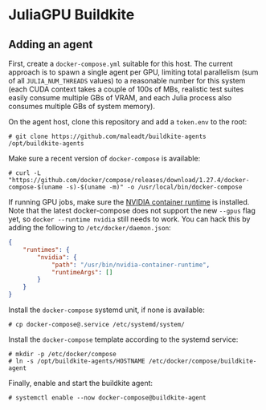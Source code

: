 # JuliaGPU Buildkite

## Adding an agent

First, create a `docker-compose.yml` suitable for this host. The current approach is to
spawn a single agent per GPU, limiting total parallelism (sum of all `JULIA_NUM_THREADS`
values) to a reasonable number for this system (each CUDA context takes a couple of 100s of
MBs, realistic test suites easily consume multiple GBs of VRAM, and each Julia process also
consumes multiple GBs of system memory).

On the agent host, clone this repository and add a `token.env` to the root:

```
# git clone https://github.com/maleadt/buildkite-agents /opt/buildkite-agents
```

Make sure a recent version of `docker-compose` is available:

```
# curl -L "https://github.com/docker/compose/releases/download/1.27.4/docker-compose-$(uname -s)-$(uname -m)" -o /usr/local/bin/docker-compose
```

If running GPU jobs, make sure the [NVIDIA container
runtime](https://github.com/NVIDIA/nvidia-container-runtime) is installed. Note that the
latest docker-compose does not support the new `--gpus` flag yet, so `docker --runtime
nvidia` still needs to work. You can hack this by adding the following to
`/etc/docker/daemon.json`:

```json
{
    "runtimes": {
        "nvidia": {
            "path": "/usr/bin/nvidia-container-runtime",
            "runtimeArgs": []
        }
    }
}
```

Install the `docker-compose` systemd unit, if none is available:

```
# cp docker-compose@.service /etc/systemd/system/
```

Install the `docker-compose` template according to the systemd service:

```
# mkdir -p /etc/docker/compose
# ln -s /opt/buildkite-agents/HOSTNAME /etc/docker/compose/buildkite-agent
```

Finally, enable and start the buildkite agent:

```
# systemctl enable --now docker-compose@buildkite-agent
```
